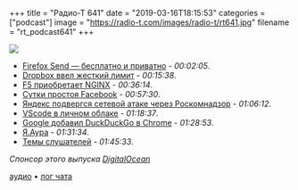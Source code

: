 +++
title = "Радио-Т 641"
date = "2019-03-16T18:15:53"
categories = ["podcast"]
image = "https://radio-t.com/images/radio-t/rt641.jpg"
filename = "rt_podcast641"
+++

![](https://radio-t.com/images/radio-t/rt641.jpg)

- [Firefox Send — бесплатно и приватно](https://blog.mozilla.org/blog/2019/03/12/introducing-firefox-send-providing-free-file-transfers-while-keeping-your-personal-information-private/) - *00:02:05*.
- [Dropbox ввел жесткий лимит](https://www.slashgear.com/dropbox-device-linking-limits-just-got-added-for-basic-accounts-12569522/) - *00:15:38*.
- [F5 приобретает NGINX](https://www.nginx.com/press/f5-acquires-nginx-to-bridge-netops-and-devops/) - *00:36:14*.
- [Сутки простоя Facebook](https://www.recode.net/2019/3/14/18265793/facebook-app-down-outage-resolved-fixed) - *00:57:30*.
- [Яндекс подвергся сетевой атаке через Роскомнадзор](https://meduza.io/feature/2019/03/14/yandeks-podvergsya-setevoy-atake-iz-za-dyry-v-reestre-roskomnadzora-ee-proveli-v-den-mitinga-protiv-izolyatsii-interneta) - *01:06:12*.
- [VScode в личном облаке](https://github.com/codercom/code-server) - *01:18:37*.
- [Google добавил DuckDuckGo в Chrome](https://techcrunch.com/2019/03/13/google-has-quietly-added-duckduckgo-as-a-search-engine-option-for-chrome-users-in-60-markets/) - *01:28:53*.
- [Я.Аура](https://yandex.ru/aura/promo/) - *01:31:34*.
- [Темы слушателей](https://radio-t.com/p/2019/03/12/prep-641/) - *01:45:33*.

*Спонсор этого выпуска [DigitalOcean](https://www.digitalocean.com)*


[аудио](http://cdn.radio-t.com/rt_podcast641.mp3) • [лог чата](http://chat.radio-t.com/logs/radio-t-641.html)
<audio src="http://cdn.radio-t.com/rt_podcast641.mp3" preload="none"></audio>
